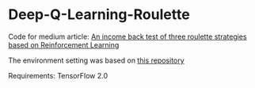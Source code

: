 # Deep-Q-Learning-Roulette
Code for medium article: [An income back test of three roulette strategies based on Reinforcement Learning](https://medium.com/@agassi4013/an-income-back-test-of-three-roulette-strategies-based-on-reinforcement-learning-3f2193f16b96)

The environment setting was based on [this repository](https://github.com/gabfl/roulette)

Requirements:
TensorFlow 2.0
